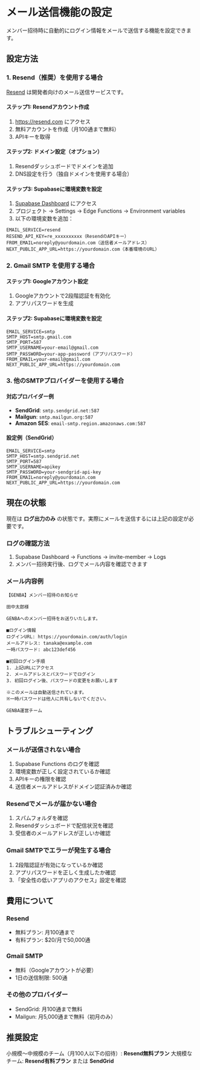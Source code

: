# メール送信機能の設定

メンバー招待時に自動的にログイン情報をメールで送信する機能を設定できます。

## 設定方法

### 1. Resend（推奨）を使用する場合

[Resend](https://resend.com) は開発者向けのメール送信サービスです。

#### ステップ1: Resendアカウント作成
1. https://resend.com にアクセス
2. 無料アカウントを作成（月100通まで無料）
3. APIキーを取得

#### ステップ2: ドメイン設定（オプション）
1. Resendダッシュボードでドメインを追加
2. DNS設定を行う（独自ドメインを使用する場合）

#### ステップ3: Supabaseに環境変数を設定
1. [Supabase Dashboard](https://supabase.com/dashboard) にアクセス
2. プロジェクト → Settings → Edge Functions → Environment variables
3. 以下の環境変数を追加：

```
EMAIL_SERVICE=resend
RESEND_API_KEY=re_xxxxxxxxxx（ResendのAPIキー）
FROM_EMAIL=noreply@yourdomain.com（送信者メールアドレス）
NEXT_PUBLIC_APP_URL=https://yourdomain.com（本番環境のURL）
```

### 2. Gmail SMTP を使用する場合

#### ステップ1: Googleアカウント設定
1. Googleアカウントで2段階認証を有効化
2. アプリパスワードを生成

#### ステップ2: Supabaseに環境変数を設定
```
EMAIL_SERVICE=smtp
SMTP_HOST=smtp.gmail.com
SMTP_PORT=587
SMTP_USERNAME=your-email@gmail.com
SMTP_PASSWORD=your-app-password（アプリパスワード）
FROM_EMAIL=your-email@gmail.com
NEXT_PUBLIC_APP_URL=https://yourdomain.com
```

### 3. 他のSMTPプロバイダーを使用する場合

#### 対応プロバイダー例
- **SendGrid**: `smtp.sendgrid.net:587`
- **Mailgun**: `smtp.mailgun.org:587`
- **Amazon SES**: `email-smtp.region.amazonaws.com:587`

#### 設定例（SendGrid）
```
EMAIL_SERVICE=smtp
SMTP_HOST=smtp.sendgrid.net
SMTP_PORT=587
SMTP_USERNAME=apikey
SMTP_PASSWORD=your-sendgrid-api-key
FROM_EMAIL=noreply@yourdomain.com
NEXT_PUBLIC_APP_URL=https://yourdomain.com
```

## 現在の状態

現在は **ログ出力のみ** の状態です。実際にメールを送信するには上記の設定が必要です。

### ログの確認方法
1. Supabase Dashboard → Functions → invite-member → Logs
2. メンバー招待実行後、ログでメール内容を確認できます

### メール内容例
```
【GENBA】メンバー招待のお知らせ

田中太郎様

GENBAへのメンバー招待をお送りいたします。

■ログイン情報
ログインURL: https://yourdomain.com/auth/login
メールアドレス: tanaka@example.com
一時パスワード: abc123def456

■初回ログイン手順
1. 上記URLにアクセス
2. メールアドレスとパスワードでログイン
3. 初回ログイン後、パスワードの変更をお願いします

※このメールは自動送信されています。
※一時パスワードは他人に共有しないでください。

GENBA運営チーム
```

## トラブルシューティング

### メールが送信されない場合
1. Supabase Functions のログを確認
2. 環境変数が正しく設定されているか確認
3. APIキーの権限を確認
4. 送信者メールアドレスがドメイン認証済みか確認

### Resendでメールが届かない場合
1. スパムフォルダを確認
2. Resendダッシュボードで配信状況を確認
3. 受信者のメールアドレスが正しいか確認

### Gmail SMTPでエラーが発生する場合
1. 2段階認証が有効になっているか確認
2. アプリパスワードを正しく生成したか確認
3. 「安全性の低いアプリのアクセス」設定を確認

## 費用について

### Resend
- 無料プラン: 月100通まで
- 有料プラン: $20/月で50,000通

### Gmail SMTP
- 無料（Googleアカウントが必要）
- 1日の送信制限: 500通

### その他のプロバイダー
- SendGrid: 月100通まで無料
- Mailgun: 月5,000通まで無料（初月のみ）

## 推奨設定

小規模〜中規模のチーム（月100人以下の招待）: **Resend無料プラン**
大規模なチーム: **Resend有料プラン** または **SendGrid**